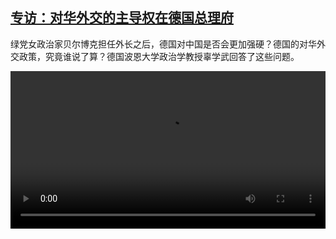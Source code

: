 <!--1639484224000-->
[专访：对华外交的主导权在德国总理府](https://www.dw.com/zh/%E4%B8%93%E8%AE%BF%EF%BC%9A%E5%AF%B9%E5%8D%8E%E5%A4%96%E4%BA%A4%E7%9A%84%E4%B8%BB%E5%AF%BC%E6%9D%83%E5%9C%A8%E5%BE%B7%E5%9B%BD%E6%80%BB%E7%90%86%E5%BA%9C/a-60115007)
------

<p>绿党女政治家贝尔博克担任外长之后，德国对中国是否会更加强硬？德国的对华外交政策，究竟谁说了算？德国波恩大学政治学教授辜学武回答了这些问题。</small></p><video src="https://tvdownloaddw-a.akamaihd.net/dwtv_video/flv/vdt_zh/2021/bchi211214_001_bchi_211214_interview_1_01r_sd_sor.mp4" controls style="width:100%"></video>
